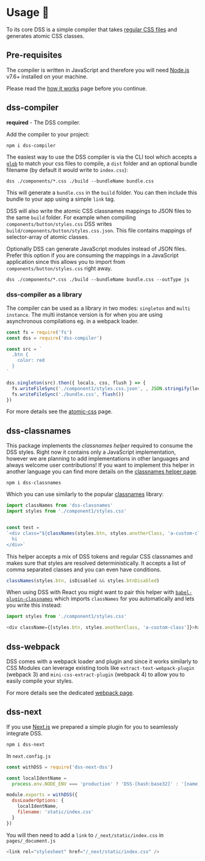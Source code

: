 # Usage 🔋

To its core DSS is a simple compiler that takes [regular CSS files](/supported-css-features) and generates atomic CSS classes.

## Pre-requisites

The compiler is written in JavaScript and therefore you will need [Node.js](https://nodejs.org) v7.6+ installed on your machine.

Please read the [how it works](/how-it-works) page before you continue.

## dss-compiler

**required** - The DSS compiler.

Add the compiler to your project:

```
npm i dss-compiler
```

The easiest way to use the DSS compiler is via the CLI tool which accepts a [`glob`](https://www.npmjs.com/package/glob) to match your css files to compile, a `dist` folder and an optional bundle filename (by default it would write to `index.css`):

```
dss ./components/*.css ./build --bundleName bundle.css
```

This will generate a `bundle.css` in the `build` folder. You can then include this bundle to your app using a simple `link` tag.

DSS will also write the atomic CSS classnames mappings to JSON files to the same `build` folder. For example when compiling `components/button/styles.css` DSS writes `build/components/button/styles.css.json`. This file contains mappings of selector-array of atomic classes.

Optionally DSS can generate JavaScript modules instead of JSON files. Prefer this option if you are consuming the mappings in a JavaScript application since this allows you to import from `components/button/styles.css` right away.

```
dss ./components/*.css ./build --bundleName bundle.css --outType js
```

### dss-compiler as a library

The compiler can be used as a library in two modes: `singleton` and `multi instance`. The multi instance version is for when you are using asynchronous compilations eg. in a webpack loader.

```js
const fs = require('fs')
const dss = require('dss-compiler')

const src = `
  .btn {
    color: red
  }
`

dss.singleton(src).then({ locals, css, flush } => {
  fs.writeFileSync('./component1/styles.css.json', , JSON.stringify(locals))
  fs.writeFileSync('./bundle.css', flush())
})
```

For more details see the [atomic-css](/atomic-css) page.

## dss-classnames

This package implements the _classnames helper_ required to consume the DSS styles. Right now it contains only a JavaScript implementation, however we are planning to add implementations in other languages and always welcome user contributions! If you want to implement this helper in another language you can find more details on the [classnames helper page](/classnames-helper).


```
npm i dss-classnames
```
Which you can use similarly to the popular [classnames](https://www.npmjs.com/package/classnames) library:

```js
import classNames from 'dss-classnames'
import styles from './component1/styles.css'


const test =
`<div class="${classNames(styles.btn, styles.anotherClass, 'a-custom-class')}">
  hi
</div>`
```

This helper accepts a mix of DSS tokens and regular CSS classnames and makes sure that styles are resolved deterministically. It accepts a list of comma separated classes and you can even have conditions.

```js
classNames(styles.btn, isDisabled && styles.btnDisabled)
```

When using DSS with React you might want to pair this helper with [`babel-plugin-classnames`](https://www.npmjs.com/package/babel-plugin-classnames) which imports `classNames` for you automatically and lets you write this instead:

```js
import styles from './component1/styles.css'

<div className={[styles.btn, styles.anotherClass, 'a-custom-class']}>hi</div>
```

## dss-webpack

DSS comes with a webpack loader and plugin and since it works similarly to CSS Modules can leverage existing tools like `extract-text-webpack-plugin` (webpack 3) and `mini-css-extract-plugin` (webpack 4) to allow you to easily compile your styles.

For more details see the dedicated [webpack page](/webpack).

## dss-next

If you use [Next.js](https://nextjs.org) we prepared a simple plugin for you to seamlessly integrate DSS.

```
npm i dss-next
```

In `next.config.js`

```js
const withDSS = require('dss-next-dss')

const localIdentName =
  process.env.NODE_ENV === 'production' ? 'DSS-[hash:base32]' : '[name]-[local]--[hash:base32:5]'

module.exports = withDSS({
  dssLoaderOptions: {
    localIdentName,
    filename: 'static/index.css'
  }
})
```

You will then need to add a `link` to `/_next/static/index.css` in `pages/_document.js`

```js
<link rel="stylesheet" href="/_next/static/index.css" />
```
